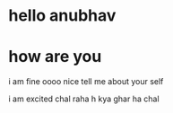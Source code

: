 # hello anubhav
# how are you
i am fine
oooo nice tell me about your self

i am excited
chal raha h kya ghar 
ha chal